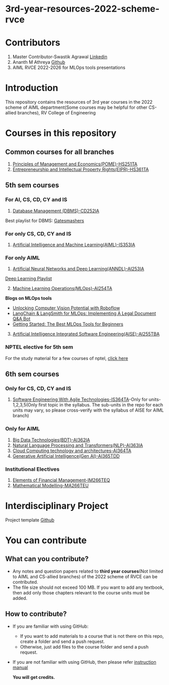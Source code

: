 # 3rd-year-resources-2022-scheme-rvce
# Contributors
1. Master Contributor-Swastik Agrawal [Linkedin](https://www.linkedin.com/in/swastik-agarwal-797132291/)
2. Ananth M Athreya [Github](https://github.com/AnanthMAthreya)
3. AIML RVCE 2022-2026 for MLOps tools presentations
# Introduction 
This repository contains the resources of 3rd year courses in the 2022 scheme of AIML department(Some courses may be helpful for other CS-allied branches), RV College of Engineering
# Courses in this repository
## Common courses for all branches
1. [Principles of Management and Economics(POME)-HS251TA](https://github.com/AnanthMAthreya/3rd-year-resources-2022-scheme-rvce/tree/main/5th%20sem/HS251TA-Principles%20of%20Management%20and%20Economics(POME))
2. [Entrepreneurship and Intellectual Property Rights(EIPR)-HS361TA](https://github.com/AnanthMAthreya/3rd-year-resources-2022-scheme-rvce/tree/main/6th%20sem/HS361TA-Entrepreneurship%20%26%20Intellectual%20Property%20Rights(EIPR))
## 5th sem courses
### For AI, CS, CD, CY and IS
1. [Database Management (DBMS)-CD252IA](https://github.com/AnanthMAthreya/3rd-year-resources-2022-scheme-rvce/tree/main/5th%20sem/CD252IA-Database%20Management%20Systems(DBMS))

Best playlist for DBMS: [Gatesmashers](https://youtube.com/playlist?list=PLxCzCOWd7aiFAN6I8CuViBuCdJgiOkT2Y&si=GM6S3NqyJG1PFpXA)
### For only CS, CD, CY and  IS
1. [Artificial Intelligence and Machine Learning(AIML)-IS353IA](https://github.com/AnanthMAthreya/2nd-year-resources-2022-scheme-rvce/tree/main/4th%20sem/AI244AI-Artificial%20Intelligence%20and%20Machine%20Learning)
### For only AIML
1. [Artificial Neural Networks and Deep Learning(ANNDL)-AI253IA](https://github.com/AnanthMAthreya/3rd-year-resources-2022-scheme-rvce/tree/main/5th%20sem/AI253IA-Artificial%20Neural%20Networks%20and%20deep%20learning(ANNDL))

[Deep Learning Playlist](https://www.youtube.com/playlist?list=PLhwvOw9qAuDc-jRuVrTJWVHS2gE2uWGK2)

2. [Machine Learning Operations(MLOps)-AI254TA](https://github.com/AnanthMAthreya/3rd-year-resources-2022-scheme-rvce/tree/main/5th%20sem/AI254TA-Machine%20Learning%20Operations(MLOps))
   
__Blogs on MLOps tools__
- [Unlocking Computer Vision Potential with Roboflow](https://aimlrvce.hashnode.dev/unlocking-computer-vision-potential-with-roboflow)
- [LangChain & LangSmith for MLOps: Implementing A Legal Document Q&A Bot](https://kritikannan.medium.com/langchain-langsmith-for-mlops-implementing-a-legal-document-q-a-bot-01adcc8028fc)
- [Getting Started: The Best MLOps Tools for Beginners](https://aimlrvce.hashnode.dev/getting-started-the-best-mlops-tools-for-beginners)
3. [Artificial Intelligence Integrated Software Engineering(AISE)-AI255TBA](https://github.com/AnanthMAthreya/3rd-year-resources-2022-scheme-rvce/tree/main/5th%20sem/AI255TBA-Artificial%20Intelligence%20Integrated%20Software%20Engineering(AISE))

### NPTEL elective for 5th sem
For the study material for a few courses of nptel, [click here](https://github.com/AnanthMAthreya/NPTEL_Study_Materials.git)
## 6th sem courses
### Only for CS, CD, CY and IS
1. [Software Engineering With Agile Technologies-IS364TA](https://github.com/AnanthMAthreya/3rd-year-resources-2022-scheme-rvce/tree/main/5th%20sem/AI255TBA-Artificial%20Intelligence%20Integrated%20Software%20Engineering(AISE))-Only for units-1,2,3,5(Only first topic in the syllabus. The sub-units in the repo for each units may vary, so please cross-verify with the syllabus of AISE for AIML branch) 
### Only for AIML
1. [Big Data Technologies(BDT)-AI362IA](https://github.com/AnanthMAthreya/3rd-year-resources-2022-scheme-rvce/tree/main/6th%20sem/AI362IA-Big%20Data%20Technologies(BDT))
2. [Natural Language Processing and Transformers(NLP)-AI363IA](https://github.com/AnanthMAthreya/3rd-year-resources-2022-scheme-rvce/tree/main/6th%20sem/AI363IA-Natural%20Language%20processing%20and%20transformers(NLP))
3. [Cloud Computing technology and architectures-AI364TA](https://github.com/AnanthMAthreya/3rd-year-resources-2022-scheme-rvce/tree/main/6th%20sem/AI364TA-Cloud%20Computing%20Technology%20%26%20Architectures)
4. [Generative Artificial Intelligence(Gen AI)-AI365TDD](https://github.com/AnanthMAthreya/3rd-year-resources-2022-scheme-rvce/tree/main/6th%20sem/AI365TDD-Generative%20Artificial%20Intelligence(GenAI))
### Institutional Electives
1. [Elements of Financial Management-IM266TEQ](https://github.com/AnanthMAthreya/3rd-year-resources-2022-scheme-rvce/tree/main/6th%20sem/Institutional%20Electives/IM266TEQ-Elements%20of%20Financial%20Management)
2. [Mathematical Modelling-MA266TEU](https://github.com/AnanthMAthreya/3rd-year-resources-2022-scheme-rvce/tree/main/6th%20sem/Institutional%20Electives/MA266TEU-Mathematical%20Modelling)

# Interdisciplinary Project
Project template [Github](https://github.com/rvce-latex/Project-Report-Template)
# You can contribute
## What can you contribute?
- Any notes and question papers related to __third year courses__(Not limited to AIML and CS-allied branches) of the 2022 scheme of RVCE can be contributed.
- The file size should not exceed 100 MB. If you want to add any textbook, then add only those chapters relevant to the course units must be added.
## How to contribute?
- If you are familiar with using GitHub:
  + If you want to add materials to a course that is not there on this repo, create a folder and send a push request.
  + Otherwise, just add files to the course folder and send a push request.
- If you are not familiar with using GitHub, then please refer [instruction manual](https://github.com/AnanthMAthreya/HowToContribute)

  __You will get credits.__
